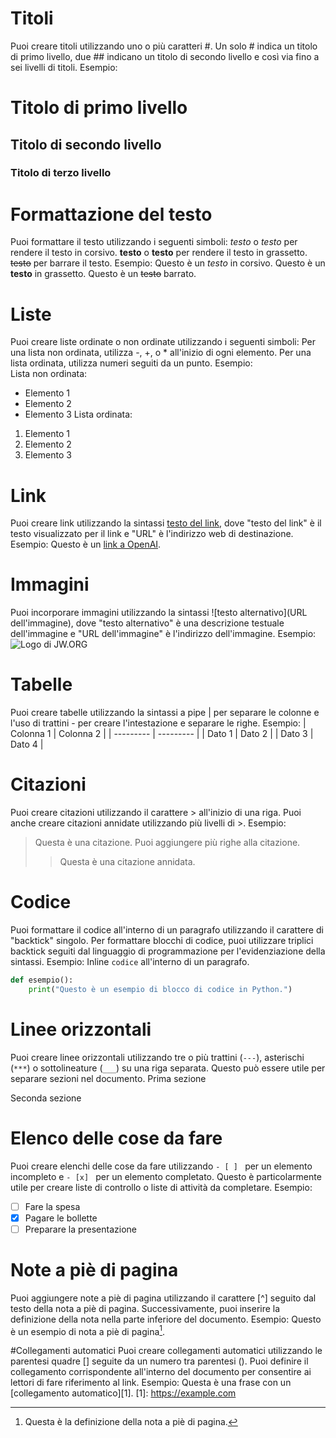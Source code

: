 # Titoli
Puoi creare titoli utilizzando uno o più caratteri #. Un solo # indica un titolo di primo livello, due ## indicano un titolo di secondo livello e così via fino a sei livelli di titoli.
Esempio:
# Titolo di primo livello
## Titolo di secondo livello
### Titolo di terzo livello

# Formattazione del testo
Puoi formattare il testo utilizzando i seguenti simboli:
*testo* o _testo_ per rendere il testo in corsivo.
**testo** o __testo__ per rendere il testo in grassetto.
~~testo~~ per barrare il testo.
Esempio:
Questo è un *testo* in corsivo.
Questo è un **testo** in grassetto.
Questo è un ~~testo~~ barrato.

# Liste
Puoi creare liste ordinate o non ordinate utilizzando i seguenti simboli:
Per una lista non ordinata, utilizza -, +, o * all'inizio di ogni elemento.
Per una lista ordinata, utilizza numeri seguiti da un punto.
Esempio:  
Lista non ordinata:
- Elemento 1
- Elemento 2
- Elemento 3
Lista ordinata:
1. Elemento 1
2. Elemento 2
3. Elemento 3

# Link
Puoi creare link utilizzando la sintassi [testo del link](URL), dove "testo del link" è il testo visualizzato per il link e "URL" è l'indirizzo web di destinazione.
Esempio:
Questo è un [link a OpenAI](https://openai.com).

# Immagini
Puoi incorporare immagini utilizzando la sintassi ![testo alternativo](URL dell'immagine), dove "testo alternativo" è una descrizione testuale dell'immagine e "URL dell'immagine" è l'indirizzo dell'immagine.
Esempio:
![Logo di JW.ORG](https://assetsnffrgf-a.akamaihd.net/assets/ct/74c02ec143/images/siteLogo-jworg-print.png)

# Tabelle
Puoi creare tabelle utilizzando la sintassi a pipe | per separare le colonne e l'uso di trattini - per creare l'intestazione e separare le righe.
Esempio:
| Colonna 1 | Colonna 2 |
| --------- | --------- |
| Dato 1    | Dato 2    |
| Dato 3    | Dato 4    |

# Citazioni
Puoi creare citazioni utilizzando il carattere > all'inizio di una riga. Puoi anche creare citazioni annidate utilizzando più livelli di >.
Esempio:
> Questa è una citazione.
> Puoi aggiungere più righe alla citazione.
>> Questa è una citazione annidata.

# Codice
Puoi formattare il codice all'interno di un paragrafo utilizzando il carattere di "backtick" singolo. Per formattare blocchi di codice, puoi utilizzare triplici backtick seguiti dal linguaggio di programmazione per l'evidenziazione della sintassi.
Esempio:
Inline `codice` all'interno di un paragrafo.
```python
def esempio():
    print("Questo è un esempio di blocco di codice in Python.")
```

# Linee orizzontali
Puoi creare linee orizzontali utilizzando tre o più trattini (`---`), asterischi (`***`) o sottolineature (`___`) su una riga separata. Questo può essere utile per separare sezioni nel documento.
Prima sezione


Seconda sezione
# Elenco delle cose da fare
Puoi creare elenchi delle cose da fare utilizzando `- [ ] ` per un elemento incompleto e `- [x] ` per un elemento completato. Questo è particolarmente utile per creare liste di controllo o liste di attività da completare.
Esempio:
 - [ ] Fare la spesa
 - [x] Pagare le bollette
 - [ ] Preparare la presentazione

# Note a piè di pagina
Puoi aggiungere note a piè di pagina utilizzando il carattere [^] seguito dal testo della nota a piè di pagina. Successivamente, puoi inserire la definizione della nota nella parte inferiore del documento.
Esempio:
Questo è un esempio di nota a piè di pagina[^1].
[^1]: Questa è la definizione della nota a piè di pagina.

#Collegamenti automatici
Puoi creare collegamenti automatici utilizzando le parentesi quadre [] seguite da un numero tra parentesi (). Puoi definire il collegamento corrispondente all'interno del documento per consentire ai lettori di fare riferimento al link.
Esempio:
Questa è una frase con un [collegamento automatico][1].
[1]: https://example.com
